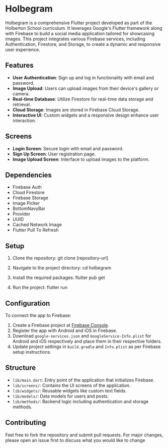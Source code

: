 # Holbegram

Holbegram is a comprehensive Flutter project developed as part of the Holberton School curriculum. It leverages Google's Flutter framework along with Firebase to build a social media application tailored for showcasing images. This project integrates various Firebase services, including Authentication, Firestore, and Storage, to create a dynamic and responsive user experience.

## Features

- **User Authentication**: Sign up and log in functionality with email and password.
- **Image Upload**: Users can upload images from their device's gallery or camera.
- **Real-time Database**: Utilize Firestore for real-time data storage and retrieval.
- **Cloud Storage**: Images are stored in Firebase Cloud Storage.
- **Interactive UI**: Custom widgets and a responsive design enhance user interaction.

## Screens

- **Login Screen**: Secure login with email and password.
- **Sign Up Screen**: User registration page.
- **Image Upload Screen**: Interface to upload images to the platform.

## Dependencies

- Firebase Auth
- Cloud Firestore
- Firebase Storage
- Image Picker
- BottomNavyBar
- Provider
- UUID
- Cached Network Image
- Flutter Pull To Refresh

## Setup

1. Clone the repository:
git clone [repository-url]

2. Navigate to the project directory:
cd holbegram

3. Install the required packages:
flutter pub get

4. Run the project:
flutter run

## Configuration

To connect the app to Firebase:

1. Create a Firebase project at [Firebase Console](https://firebase.google.com/).
2. Register the app with Android and iOS in Firebase.
3. Download `google-services.json` and `GoogleService-Info.plist` for Android and iOS respectively and place them in their respective folders.
4. Update project settings in `build.gradle` and `Info.plist` as per Firebase setup instructions.

## Structure

- `lib/main.dart`: Entry point of the application that initializes Firebase.
- `lib/screens/`: Contains the UI screens of the application.
- `lib/widgets/`: Reusable widgets like custom text fields.
- `lib/models/`: Data models for users and posts.
- `lib/methods/`: Backend logic including authentication and storage methods.

## Contributing

Feel free to fork the repository and submit pull requests. For major changes, please open an issue first to discuss what you would like to change
